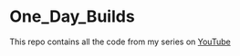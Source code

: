 # One_Day_Builds

This repo contains all the code from my series on [YouTube](https://www.youtube.com/playlist?list=PLBkbvSc-Fwl9d15l47fTjh2NkmZZzBOOp)
